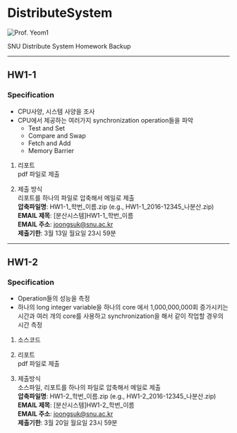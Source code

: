 # DistributeSystem
![Prof. Yeom1](https://cse.snu.ac.kr/sites/default/files/styles/scale-width-220/public/node--professor/%EC%97%BC%ED%97%8C%EC%98%81%20%20%EA%B5%90%EC%88%98%EB%8B%98_28%20%2811%29_0.jpg)

SNU Distribute System Homework Backup

---

## HW1-1
### Specification
* CPU사양, 시스템 사양을 조사
* CPU에서 제공하는 여러가지 synchronization operation들을 파악
  * Test and Set
  * Compare and Swap
  * Fetch and Add
  * Memory Barrier

1. 리포트  
pdf 파일로 제출

2. 제출 방식  
리포트를 하나의 파일로 압축해서 메일로 제출  
**압축파일명**: HW1-1_학번_이름.zip (e.g., HW1-1_2016-12345_나분산.zip)  
**EMAIL 제목**: [분산시스템]HW1-1_학번_이름  
**EMAIL 주소**: joongsuk@snu.ac.kr  
**제출기한**: 3월 13일 월요일 23시 59분

---

## HW1-2
### Specification
* Operation들의 성능을 측정
* 하나의 long integer variable을 하나의 core 에서 1,000,000,000회 증가시키는 시간과 여러 개의 core를 사용하고 synchronization을 해서 같이 작업할 경우의 시간 측정

1. 소스코드

2. 리포트  
pdf 파일로 제출

3. 제출방식  
소스파일, 리포트를 하나의 파일로 압축해서 메일로 제출  
**압축파일명**: HW1-2_학번_이름.zip (e.g., HW1-2_2016-12345_나분산.zip)  
**EMAIL 제목**: [분산시스템]HW1-2_학번_이름  
**EMAIL 주소**: joongsuk@snu.ac.kr  
**제출기한**: 3월 20일 월요일 23시 59분
